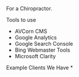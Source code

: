 For a Chiropractor.

Tools to use
* AVCorn CMS
* Google Analytics
* Google Search Console
* Bing Webmaster Tools
* Microsoft Clarity

Example Clients We Have
* 